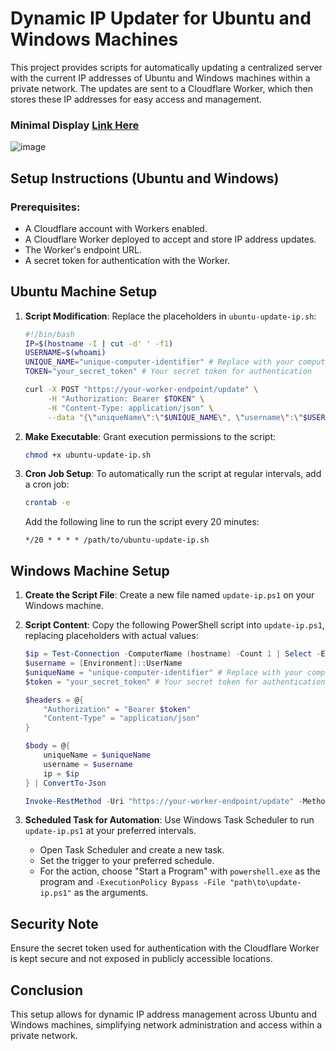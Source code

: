 # Dynamic IP Updater for Ubuntu and Windows Machines

This project provides scripts for automatically updating a centralized server with the current IP addresses of Ubuntu and Windows machines within a private network. The updates are sent to a Cloudflare Worker, which then stores these IP addresses for easy access and management.

### Minimal Display [Link Here](https://minion-ip-update.wxunlai.workers.dev/view)
![image](https://github.com/Chrislai502/lab-ip-management/assets/66889149/b72cb2a0-6213-4a46-a4f2-76dabb91975a)


## Setup Instructions (Ubuntu and Windows)

### Prerequisites:

- A Cloudflare account with Workers enabled.
- A Cloudflare Worker deployed to accept and store IP address updates.
- The Worker's endpoint URL.
- A secret token for authentication with the Worker.

## Ubuntu Machine Setup

1. **Script Modification**: Replace the placeholders in `ubuntu-update-ip.sh`:

    ```bash
    #!/bin/bash
    IP=$(hostname -I | cut -d' ' -f1)
    USERNAME=$(whoami)
    UNIQUE_NAME="unique-computer-identifier" # Replace with your computer's unique identifier
    TOKEN="your_secret_token" # Your secret token for authentication
    
    curl -X POST "https://your-worker-endpoint/update" \
         -H "Authorization: Bearer $TOKEN" \
         -H "Content-Type: application/json" \
         --data "{\"uniqueName\":\"$UNIQUE_NAME\", \"username\":\"$USERNAME\", \"ip\":\"$IP\"}"
    ```

2. **Make Executable**: Grant execution permissions to the script:

    ```bash
    chmod +x ubuntu-update-ip.sh
    ```

4. **Cron Job Setup**: To automatically run the script at regular intervals, add a cron job:

    ```bash
    crontab -e
    ```

    Add the following line to run the script every 20 minutes:

    ```cron
    */20 * * * * /path/to/ubuntu-update-ip.sh
    ```

## Windows Machine Setup

1. **Create the Script File**: Create a new file named `update-ip.ps1` on your Windows machine.

2. **Script Content**: Copy the following PowerShell script into `update-ip.ps1`, replacing placeholders with actual values:

    ```powershell
    $ip = Test-Connection -ComputerName (hostname) -Count 1 | Select -ExpandProperty IPV4Address
    $username = [Environment]::UserName
    $uniqueName = "unique-computer-identifier" # Replace with your computer's unique identifier
    $token = "your_secret_token" # Your secret token for authentication

    $headers = @{
        "Authorization" = "Bearer $token"
        "Content-Type" = "application/json"
    }

    $body = @{
        uniqueName = $uniqueName
        username = $username
        ip = $ip
    } | ConvertTo-Json

    Invoke-RestMethod -Uri "https://your-worker-endpoint/update" -Method Post -Headers $headers -Body $body
    ```

3. **Scheduled Task for Automation**: Use Windows Task Scheduler to run `update-ip.ps1` at your preferred intervals.

    - Open Task Scheduler and create a new task.
    - Set the trigger to your preferred schedule.
    - For the action, choose "Start a Program" with `powershell.exe` as the program and `-ExecutionPolicy Bypass -File "path\to\update-ip.ps1"` as the arguments.


## Security Note

Ensure the secret token used for authentication with the Cloudflare Worker is kept secure and not exposed in publicly accessible locations.

## Conclusion

This setup allows for dynamic IP address management across Ubuntu and Windows machines, simplifying network administration and access within a private network.
